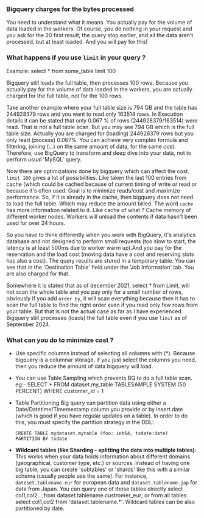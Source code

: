 ### Bigquery charges for the bytes processed
You need to understand what it means. You actually pay for the volume of data loaded in the workers. Of course, you do nothing in your request and you ask for the 20 first result, the query stop earlier, and all the data aren't processed, but at least loaded. And you will pay for this!

### What happens if you use `limit` in your query ?

Example: select * from some_table limit 100

Bigquery still loads the full table, then processes 100 rows. Because you actually pay for the volume of data loaded in the workers, you are actually charged for the full table, not for the 100 rows. 

Take another example where your full table size is 794 GB and the table has 244928379 rows and you want to read only 163514 rows. In Execution details it can be stated that only 0.067 % of rows (244928379/163514) were read. That is not a full table scan. But you may see 794 GB which is the full table size. Actually you are charged for (loading) 244928379 rows but you only read (process) 0.067%. 
You can achieve very complex formula and filtering, joining (...) on the same amount of data, for the same cost. Therefore, use BigQuery to transform and deep dive into your data, not to perform usual 'MySQL' query.

Now there are optimizations done by bigquery which can affect the cost. `limit 100` gives a lot of possibilities. Like taken the last 100 entries from cache (which could be cached because of current timing of write or read or because it's often used. Goal is to minimize reads/cost and maximize performance. So, if it is already in the cache, then bigquery does not need to load the full table. Which may reduce the amount billed. The word `cache` has more information related to it. Like cache of what ? Cache memory of different worker nodes. Workers will unload the contents if data hasn't been used for over 24 hours.

So you have to think differently when you work with BigQuery, it's analytics database and not designed to perform small requests (too slow to start, the latency is at least 500ms due to worker warm up).And you pay for the reservation and the load cost (moving data have a cost and reserving slots has also a cost). The query results are stored in a temporary table. You can see that in the 'Destination Table' field under the 'Job Information' tab. You are also charged for that.

Somewhere it is stated that as of december 2021, select * from Limit, will not scan the whole table and you pay only for a small number of rows, obviously if you add `order by`, it will scan everything because then it has to scan the full table to find the right order even if you read only few rows from your table. But that is not the actual case as far as I have experienced. Bigquery still processes (loads) the full table even if you use `limit` as of September 2024.

### What can you do to minimize cost ?

- Use specific columns instead of selecting all columns with (*). Because bigquery is a columnar storage, if you just select the columns you need, then you reduce the amount of data bigquery will load.
- You can use Table Sampling which prevents BQ to do a full table scan. eg:- SELECT * FROM dataset.my_table TABLESAMPLE SYSTEM (50 PERCENT) WHERE customer_id = 1
- Table Partitioning Big query can partition data using either a Date/Datetime/Timemestamp column you provide or by insert date (which is good if you have regular updates on a table). In order to do this, you must specify the partition strategy in the DDL:

  ```
  CREATE TABLE mydataset.mytable (foo: int64, txdate:date)
  PARTITION BY txdate
  ```

- **Wildcard tables (like Sharding - splitting the data into multiple tables)**: This works when your data holds information about different domains (geographical, customer type, etc.) or sources. Instead of having one big table, you can create 'subtables' or 'shards' like this with a similar schema (usually people use the same). For instance, `dateset.tablename.eur` for european data and `dataset.tablename.jap` for data from Japan. You can query one of those tables directly select col1,col2... from dataset.tablename.custromer_eur;  or from all tables select col1,col2 from 'dataset.tablename.*'.  Wildcard tables can be also partitioned by date.
